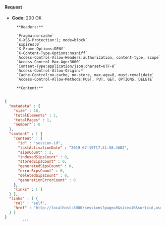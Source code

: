 #### Request

* **Code:** 200 OK

        **Headers:**

        `Pragma:no-cache`
        `X-XSS-Protection:1; mode=block`
        `Expires:0`
        `X-Frame-Options:DENY`
        `X-Content-Type-Options:nosniff`
        `Access-Control-Allow-Headers:authorization, content-type, scope`
        `Access-Control-Max-Age:3600`
        `Content-Type:application/json;charset=UTF-8`
        `Access-Control-Allow-Origin:*`
        `Cache-Control:no-cache, no-store, max-age=0, must-revalidate`
        `Access-Control-Allow-Methods:POST, PUT, GET, OPTIONS, DELETE`

        **Content:**

```json
    
{
  "metadata" : {
    "size" : 10,
    "totalElements" : 1,
    "totalPages" : 1,
    "number" : 0
  },
  "content" : [ {
    "content" : {
      "id" : "session-id",
      "lastActivationDate" : "2019-07-19T17:31:58.468Z",
      "sipsCount" : 2,
      "indexedSipsCount" : 0,
      "storedSipsCount" : 0,
      "generatedSipsCount" : 0,
      "errorSipsCount" : 0,
      "deletedSipsCount" : 0,
      "generationErrorCount" : 0
    },
    "links" : [ ]
  } ],
  "links" : [ {
    "rel" : "self",
    "href" : "http://localhost:8080/sessions?page=0&size=10&sort=id,asc"
  } ]
}
        ```
